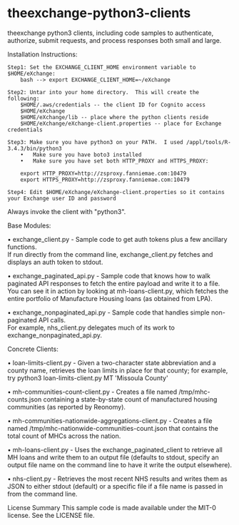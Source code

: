 # theexchange-python3-clients
theexchange python3 clients, including code samples to authenticate, authorize, submit requests, and process responses both small and large.


Installation Instructions:

	Step1: Set the EXCHANGE_CLIENT_HOME environment variable to     $HOME/eXchange:
		bash --> export EXCHANGE_CLIENT_HOME=~/eXchange

	Step2: Untar into your home directory.  This will create the following:
		$HOME/.aws/credentials -- the client ID for Cognito access
		$HOME/eXchange
		$HOME/eXchange/lib -- place where the python clients reside
		$HOME/eXchange/eXchange-client.properties -- place for Exchange credentials

	Step3: Make sure you have python3 on your PATH.  I used /appl/tools/R-3.4.3/bin/python3
        •	Make sure you have boto3 installed
        •	Make sure you have set both HTTP_PROXY and HTTPS_PROXY:
		
		export HTTP_PROXY=http://zsproxy.fanniemae.com:10479
		export HTTPS_PROXY=http://zsproxy.fanniemae.com:10479

	Step4: Edit $HOME/eXchange/eXchange-client.properties so it contains your Exchange user ID and password

Always invoke the client with "python3".  

Base Modules: 

•	exchange_client.py -  Sample code to get auth tokens plus a few ancillary functions.  
		      If run directly from the command line, exchange_client.py fetches and displays an auth token to stdout.

•	exchange_paginated_api.py - Sample code that knows how to walk paginated API responses to fetch the entire payload and write it to a file.  You can see it in action by looking at mh-loans-client.py, which fetches the entire portfolio of Manufacture Housing loans (as obtained from LPA).

•	exchange_nonpaginated_api.py -	Sample code that handles simple non-paginated API calls.  
For example, nhs_client.py delegates much of its work to exchange_nonpaginated_api.py.


Concrete Clients:

•	loan-limits-client.py - Given a two-character state abbreviation and a county name, retrieves the loan limits in place for that county; for example, try python3 loan-limits-client.py MT 'Missoula County'

•	mh-communities-count-client.py - Creates a file named /tmp/mhc-counts.json containing a state-by-state count of manufactured housing communities (as reported by Reonomy).

•	mh-communities-nationwide-aggregations-client.py - Creates a file named /tmp/mhc-nationwide-communities-count.json that contains the total count of MHCs across the nation.

•	mh-loans-client.py - Uses the exchange_paginated_client to retrieve all MH loans and write them to an output file (defaults to stdout, specify an output file name on the command line to have it write the output elsewhere).

•	nhs-client.py - Retrieves the most recent NHS results and writes them as JSON to either stdout (default) or a specific file if a file name is passed in from the command line.

License Summary
This sample code is made available under the MIT-0 license. See the LICENSE file.
